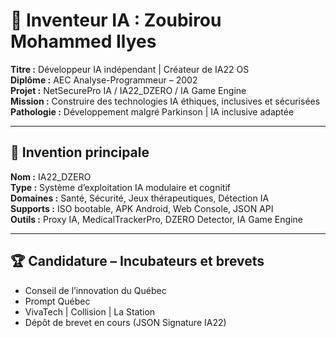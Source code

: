 # 👤 Inventeur IA : Zoubirou Mohammed Ilyes

**Titre :** Développeur IA indépendant | Créateur de IA22 OS  
**Diplôme :** AEC Analyse-Programmeur – 2002  
**Projet :** NetSecurePro IA / IA22_DZERO / IA Game Engine  
**Mission :** Construire des technologies IA éthiques, inclusives et sécurisées  
**Pathologie :** Développement malgré Parkinson | IA inclusive adaptée

---

## 🧠 Invention principale

**Nom :** IA22_DZERO  
**Type :** Système d’exploitation IA modulaire et cognitif  
**Domaines :** Santé, Sécurité, Jeux thérapeutiques, Détection IA  
**Supports :** ISO bootable, APK Android, Web Console, JSON API  
**Outils :** Proxy IA, MedicalTrackerPro, DZERO Detector, IA Game Engine

---

## 🏆 Candidature – Incubateurs et brevets

- Conseil de l’innovation du Québec  
- Prompt Québec  
- VivaTech | Collision | La Station  
- Dépôt de brevet en cours (JSON Signature IA22)

